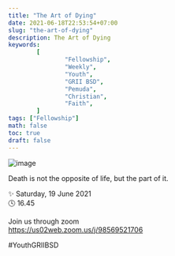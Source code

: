 ```yaml
---
title: "The Art of Dying"
date: 2021-06-18T22:53:54+07:00
slug: "the-art-of-dying"
description: The Art of Dying
keywords:
        [
                "Fellowship",
                "Weekly",
                "Youth",
                "GRII BSD",
                "Pemuda",
                "Christian",
                "Faith",
        ]
tags: ["Fellowship"]
math: false
toc: true
draft: false
---
```


![image](/images/events/20210619.jpeg)

Death is not the opposite of life, but the part of it.

✨ Saturday, 19 June 2021\
🕓 16.45

Join us through zoom\
https://us02web.zoom.us/j/98569521706

#YouthGRIIBSD
